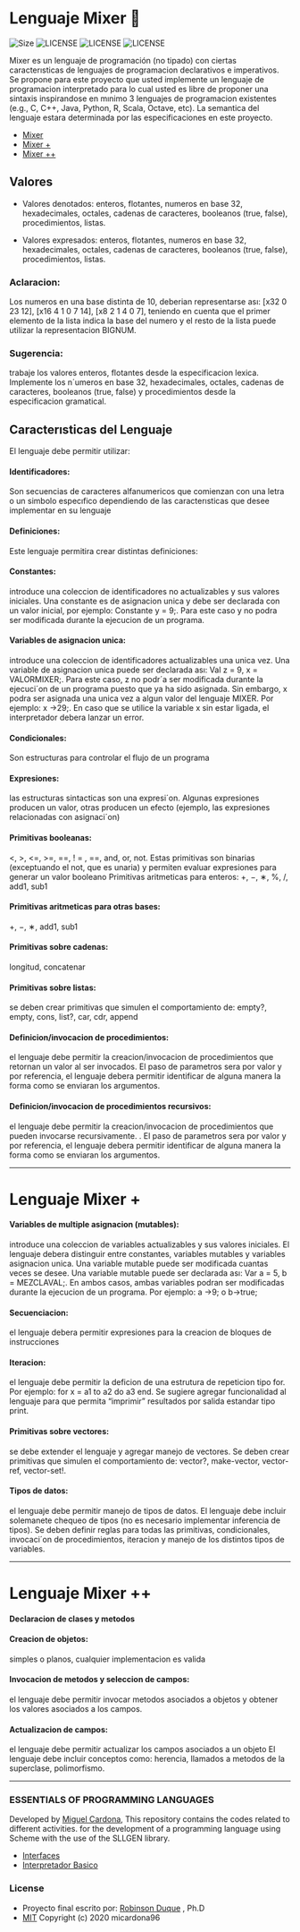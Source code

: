 # Lenguaje Mixer 🚀 
![Size](https://img.shields.io/github/size/micardona96/EOPL/Mixer/mixer.rkt)
![LICENSE](https://img.shields.io/github/license/micardona96/eopl)
![LICENSE](aaaaaaaaa)
![LICENSE](aaaaaaaaa)


Mixer es un lenguaje de programación (no tipado) con ciertas caracterısticas de lenguajes de programacion declarativos e imperativos. Se propone para este proyecto que usted implemente un lenguaje de programacion interpretado para lo cual usted es libre de proponer una sintaxis inspirandose en mınimo 3 lenguajes de programacion existentes (e.g., C, C++, Java, Python, R, Scala, Octave, etc). La semantica del lenguaje estara determinada por las especificaciones en este proyecto.


- [Mixer](Mixer)
- [Mixer +](Mixer+)
- [Mixer ++](Mixer++)

## Valores

* Valores denotados: 
enteros, flotantes, numeros
en base 32, hexadecimales, octales, cadenas de caracteres, booleanos (true, false), procedimientos, listas.

* Valores expresados: 
enteros, flotantes, numeros en base 32, hexadecimales, octales, cadenas de caracteres, booleanos (true, false), procedimientos, listas.

### Aclaracion: 
Los numeros en una base distinta de 10, deberian representarse ası: [x32 0 23 12], [x16 4 1 0 7 14], [x8 2 1 4 0 7], teniendo en cuenta que el primer elemento de la lista indica la base del numero y el resto de la lista puede utilizar la representacion BIGNUM.

### Sugerencia: 
trabaje los valores enteros, flotantes
desde la especificacion lexica. Implemente los n´umeros
en base 32, hexadecimales, octales, cadenas de caracteres, booleanos (true, false) y procedimientos desde la
especificacion gramatical.

## Caracterısticas del Lenguaje

El lenguaje debe permitir utilizar:

####  Identificadores: 
Son secuencias de caracteres alfanumericos que comienzan con una letra o un simbolo especıfico dependiendo de las caracterısticas
que desee implementar en su lenguaje

####  Definiciones: 
Este lenguaje permitira crear distintas definiciones:

#### Constantes: 
introduce una coleccion de
identificadores no actualizables y sus valores
iniciales. Una constante es de asignacion unica y debe ser declarada con un valor inicial,
por ejemplo: Constante y = 9;. Para este
caso y no podra ser modificada durante la
ejecucion de un programa.

#### Variables de asignacion unica: 
introduce una coleccion de identificadores actualizables una unica vez. Una variable de asignacion unica puede ser declarada ası: Val z
= 9, x = VALORMIXER;. Para este caso, z no
podr´a ser modificada durante la ejecuci´on de
un programa puesto que ya ha sido asignada. Sin embargo, x podra ser asignada una
unica vez a algun valor del lenguaje MIXER.
Por ejemplo: x ->29;. En caso que se utilice
la variable x sin estar ligada, el interpretador
debera lanzar un error.

#### Condicionales: 
Son estructuras para controlar el
flujo de un programa

#### Expresiones:
las estructuras sintacticas son una
expresi´on. Algunas expresiones producen un valor,
otras producen un efecto (ejemplo, las expresiones
relacionadas con asignaci´on)

#### Primitivas booleanas:
<, >, <=, >=, ==, ! =
, ==, and, or, not. Estas primitivas son binarias
(exceptuando el not, que es unaria) y permiten
evaluar expresiones para generar un valor booleano
Primitivas aritmeticas para enteros:
+, −, ∗, %, /, add1, sub1

#### Primitivas aritmeticas para otras bases:
+, −, ∗, add1, sub1

#### Primitivas sobre cadenas:
longitud, concatenar

#### Primitivas sobre listas:
se deben crear primitivas que simulen el comportamiento de: empty?,
empty, cons, list?, car, cdr, append

#### Definicion/invocacion de procedimientos: 
el
lenguaje debe permitir la creacion/invocacion de
procedimientos que retornan un valor al ser invocados. El paso de parametros sera por valor y por
referencia, el lenguaje debera permitir identificar
de alguna manera la forma como se enviaran los
argumentos.

#### Definicion/invocacion de procedimientos recursivos:
el lenguaje debe permitir la creacion/invocacion de procedimientos que pueden invocarse recursivamente. . El paso de parametros
sera por valor y por referencia, el lenguaje debera
permitir identificar de alguna manera la forma como se enviaran los argumentos.

---
# Lenguaje Mixer +

#### Variables de multiple asignacion (mutables):
introduce una coleccion de variables actualizables y sus valores iniciales. El lenguaje debera
distinguir entre constantes, variables mutables y
variables asignacion unica. Una variable mutable
puede ser modificada cuantas veces se desee. Una
variable mutable puede ser declarada ası: Var a
= 5, b = MEZCLAVAL;. En ambos casos, ambas
variables podran ser modificadas durante la ejecucion de un programa. Por ejemplo: a ->9; o
b->true;

#### Secuenciacion:
el lenguaje debera permitir expresiones para la creacion de bloques de instrucciones

#### Iteracion: 
el lenguaje debe permitir la deficion de
una estrutura de repeticion tipo for. Por ejemplo:
for x = a1 to a2 do a3 end. Se sugiere agregar
funcionalidad al lenguaje para que permita “imprimir” resultados por salida estandar tipo print.

#### Primitivas sobre vectores: 
se debe extender
el lenguaje y agregar manejo de vectores. Se deben crear primitivas que simulen el comportamiento de: vector?, make-vector, vector-ref,
vector-set!.

#### Tipos de datos:
el lenguaje debe permitir manejo de tipos de datos. El lenguaje debe incluir
solemanete chequeo de tipos (no es necesario implementar inferencia de tipos). Se deben definir
reglas para todas las primitivas, condicionales, invocaci´on de procedimientos, iteracion y manejo de
los distintos tipos de variables.

---
# Lenguaje Mixer ++

#### Declaracion de clases y metodos

#### Creacion de objetos: 
simples o planos, cualquier
implementacion es valida

#### Invocacion de metodos y seleccion de campos: 
el lenguaje debe permitir invocar metodos
asociados a objetos y obtener los valores asociados a los campos.

#### Actualizacion de campos:
el lenguaje debe permitir actualizar los campos asociados a un objeto
El lenguaje debe incluir conceptos como: herencia,
llamados a metodos de la superclase, polimorfismo.

---
### ESSENTIALS OF PROGRAMMING LANGUAGES
Developed by [Miguel Cardona](mailto:cardona.miguel@correounivalle.edu.co),
This repository contains the codes related to different activities. for the development of a programming language using Scheme with the use of the SLLGEN library.

* [Interfaces](TALLER2)
* [Interpretador Basico](TALLER3)

### License
* Proyecto final escrito por: [Robinson Duque](mailto:robinson.duque@correounivalle.edu.co) , Ph.D <br>
* [MIT](LICENSE) Copyright (c) 2020 micardona96

